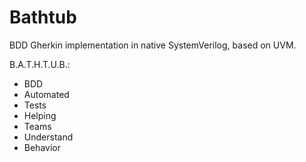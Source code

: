# Bathtub

BDD Gherkin implementation in native SystemVerilog, based on UVM.

B.A.T.H.T.U.B.:
- BDD
- Automated
- Tests
- Helping
- Teams
- Understand
- Behavior

